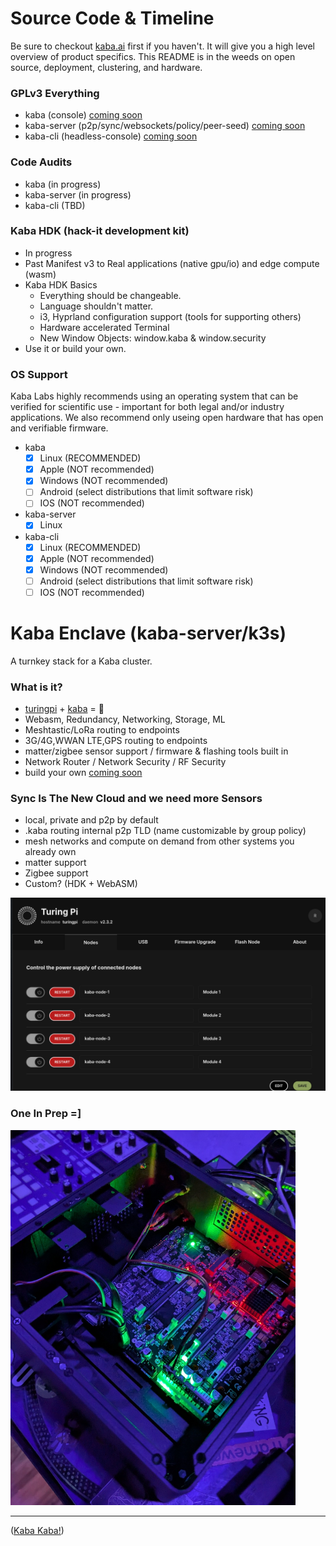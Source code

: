 # Source Code & Timeline

Be sure to checkout [kaba.ai](https://kaba.ai) first if you haven't.
It will give you a high level overview of product specifics.
This README is in the weeds on open source, deployment, clustering, and hardware.

### GPLv3 Everything

- kaba (console) [coming soon](https://github.com/kaba-labs)
- kaba-server (p2p/sync/websockets/policy/peer-seed) [coming soon](https://github.com/kaba-labs)
- kaba-cli (headless-console) [coming soon](https://github.com/kaba-labs)

### Code Audits

- kaba (in progress)
- kaba-server (in progress)
- kaba-cli (TBD)

### Kaba HDK (hack-it development kit)

- In progress
- Past Manifest v3 to Real applications (native gpu/io) and edge compute (wasm)
- Kaba HDK Basics
    - Everything should be changeable.
    - Language shouldn't matter.
    - i3, Hyprland configuration support (tools for supporting others)
    - Hardware accelerated Terminal
    - New Window Objects: window.kaba & window.security
- Use it or build your own.

### OS Support

Kaba Labs highly recommends using an operating system that can be verified for scientific use - important for both legal and/or industry applications. We also recommend only useing open hardware that has open and verifiable firmware.

- kaba
    - [x] Linux (RECOMMENDED)
    - [x] Apple (NOT recommended)
    - [x] Windows (NOT recommended)
    - [ ] Android (select distributions that limit software risk)
    - [ ] IOS (NOT recommended)
- kaba-server
    - [x] Linux
- kaba-cli
    - [x] Linux (RECOMMENDED)
    - [x] Apple (NOT recommended)
    - [x] Windows (NOT recommended)
    - [ ] Android (select distributions that limit software risk)
    - [ ] IOS (NOT recommended)

# Kaba Enclave (kaba-server/k3s)

A turnkey stack for a Kaba cluster.

### What is it?

- [turingpi](https://turingpi.com/) + [kaba](https://kaba.ai) = 💝
- Webasm, Redundancy, Networking, Storage, ML
- Meshtastic/LoRa routing to endpoints
- 3G/4G,WWAN LTE,GPS routing to endpoints
- matter/zigbee sensor support / firmware & flashing tools built in
- Network Router / Network Security / RF Security
- build your own [coming soon](https://github.com/kaba-labs)

### Sync Is The New Cloud and we need more Sensors

- local, private and p2p by default
- .kaba routing internal p2p TLD (name customizable by group policy)
- mesh networks and compute on demand from other systems you already own
- matter support
- Zigbee support
- Custom? (HDK + WebASM)

![kaba-server-turing-pi](https://github.com/kaba-labs/.github/blob/main/profile/images/kaba-server-turing-pi.png?raw=true)

### One In Prep =]

<img height="600px" src="https://github.com/kaba-labs/.github/blob/main/profile/images/kaba-enclave.jpg?raw=true" alt="kaba-enclave">

---

([Kaba Kaba!](https://kaba.ai))
